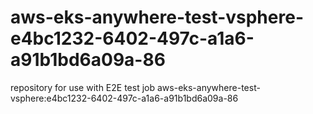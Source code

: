# aws-eks-anywhere-test-vsphere-e4bc1232-6402-497c-a1a6-a91b1bd6a09a-86
repository for use with E2E test job aws-eks-anywhere-test-vsphere:e4bc1232-6402-497c-a1a6-a91b1bd6a09a-86
